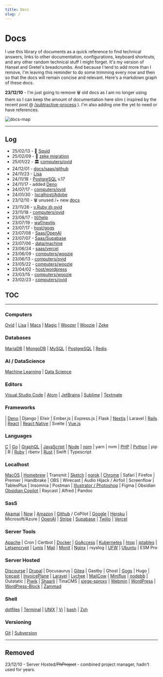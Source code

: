 ```yaml
---
title: Docs
slug: /
---
```


# Docs

I use this library of documents as a quick reference to find technical answers, links to other documentation, configurations, keyboard shortcuts, and any other random technical stuff I might forget.  It's my version of Hansel and Gretel's breadcrumbs.  And because I tend to add more than I remove, I'm leaving this reminder to do some trimming every now and then so that the docs will remain concise and relevant. Here's a markdown graph of these docs.

**23/12/10** - I'm just going to remove 🗑️ old docs as I am no longer using them so I can keep the amount of documentation here slim ( inspired by the recent post @ [/subtractive-process](/posts/subtractive-process) ). I'm also adding one the yet to need or have references.

![docs-map](/img/docs.png)

---

## Log

- 25/02/13 - 🦑 [Squid](/docs/computers/squid.md)
- 25/02/09 - 🦮 [zeke migration](/docs/computers/zeke.md)
- 25/01/22 - 🏛️ [computers/ovid](/docs/computers/ovid.md)
- 24/12/01 - [docs/saas/github](/docs/saas/github.md)
- 24/11/23 - [Lisa](/docs/computers/lisa.md)
- 24/11/18 - [PostgreSQL](/docs/db/PostgreSQL.md) v.17
- 24/11/17 - added [Deno](/docs/waf/deno)
- 24/07/17 - [computers/ovid](/docs/computers/ovid)
- 24/01/30 - [localhost/Adobe](/docs/localhost/adobe)
- 23/12/10 - 🗑️ unused /+ new [docs](/docs/)
- 23/11/26 - [v.Ruby @ ovid](/docs/computers/ovid)
- 23/11/18 - [computers/ovid](/docs/computers/ovid)
- 23/08/17 - [til/help](/help)
- 23/07/19 - [waf/nextjs](/docs/waf/nextjs)
- 23/07/17 - [host/gogs](/docs/host/Gogs)
- 23/07/08 - [Saas/OpenAI](/docs/saas/openai)
- 23/07/07 - [Saas/Supabase](/docs/saas/supabase)
- 23/07/06 - [data/machine](/docs/data/machine)
- 23/06/24 - [saas/vercel](/docs/saas/vercel)
- 23/06/09 - [computers/woozie](/docs/computers/woozie)
- 23/06/13 - [computers/ovid](/docs/computers/ovid)
- 23/05/22 - [computers/woozie](/docs/computers/woozie)
- 23/04/02 - [host/wordpress](/docs/host/WordPress)
- 23/03/15 - [computers/woozie](/docs/server/iptables)
- 23/02/23 - [computers/ovid](/docs/server/nginx)

## TOC

---

### Computers

[Ovid](computers/ovid)
| [Lisa](computers/lisa)
| [Macs](computers/macs)
| [Magic](computers/magic)
| [Woozer](computers/woozer)
| [Woozie](computers/woozie)
| [Zeke](computers/zeke)

### Databases

[MariaDB](db/MariaDB)
| [MongoDB](db/MongoDB)
| [MySQL](db/MySQL)
| [PostgreSQL](db/PostgreSQL)
| [Redis](db/Redis)

### AI / DataScience

[Machine Learning](data/machine)
| [Data Science](data/)

### Editors

[Visual Studio Code](editors/vs)
| [Atom](editors/atom)
| [JetBrains](editors/jetbrains)
| [Sublime](editors/sublime)
| [Textmate](editors/textmate)


### Frameworks

| [Deno](waf/deno.md)
| Django
| Elixir
| Ember.js
| Express.js
| Flask
| [Nextjs](waf/nextjs)
| Laravel
| [Rails](waf/rails)
| [React](waf/react)
| [React Native](waf/react_native)
| Svelte
| [Vue.js](waf/vue)

### Languages

[C](lang/C)
| [Go](lang/Golang)
| [GraphQL](lang/GraphQL)
| [JavaScript](lang/JavaScript)
| [Node](lang/nodejs)
| [npm](lang/npm)
| yarn
| nvm
| [PHP](lang/PHP)
| [Python](lang/Python)
| pip
| R
| [Ruby](lang/Ruby)
| rbenv
| [Rust](lang/Rust)
| Swift
| Typescript


### Localhost

[MacOS](localhost/macos)
| [Homebrew](localhost/brew)
| Transmit
| [Sketch](localhost/sketch)
| [ngrok](localhost/ngrok)
| [Chrome](localhost/chrome)
| Safari
| Firefox
| Premier
| Handbrake
| OBS
| Wirecast
| Audio Hijack / Airfoil
| Screenflow
| TablesPlus
| Insomnia
| Postman
| [Illustrator / Photoshop](localhost/adobe)
| Figma
| Obsidian [Obsidian Copilot](https://www.obsidiancopilot.com/en/docs/vault-qa)
| Raycast
| Alfred
| Pandoc

### SasS

[Akamai](saas/akamai)
| [Now](saas/vercel)
| [Amazon](saas/aws)
| [Github](saas/github) / CoPilot
| [Google](saas/google)
| [Heroku](saas/heroku)
| Microsoft/Azure
| [OpenAI](saas/openai)
| [Stripe](saas/stripe)
| [Supabase](saas/supabase)
| [Twilio](saas/twilio)
| [Vercel](saas/vercel)

### Server Tools

[Apache](server/apache)
| Cron
| Certbot
| [Docker](server/docker)
| [GoAccess](server/goaccess)
| [Kubernetes](server/kubernetes)
| [htop](server/htop)
| [iptables](server/iptables)
| [Letsencrypt](server/letsencrypt)
| [Lynis](server/lynis)
| [Mail](server/mail)
| [Monit](server/monit)
| [Nginx](server/nginx)
| rsyslog
| [UFW](server/ufw)
| [Ubuntu](server/ubuntu)
| ESM Pro


### Server Hosted

[Discourse](host/Discourse)
| [Drupal](host/Drupal)
| Docusaurus
| [Gitea](host/Gitea)
| Gastby
| Ghost
| [Gogs](host/Gogs)
| Hugo
| [Icecast](host/Icecast)
| [InvoicePlane](host/InvoicePlane)
| [Laravel](host/Laravel)
| [Lychee](host/Lychee)
| [MailCow](host/Mailcow)
| [Miniflux](host/Miniflux)
| [nodebb](host/Nodebb)
| Outstatic
| [Piwik](host/Piwik)
| [Shaarli](host/Shaarli)
| TinaCMS
| [siege-sproxy](host/Siege-sproxy)
| [Webmin](host/Webmin)
| [WordPress](host/WordPress)
| [WordPress-Block](host/WordPress-Block)
| [Zammad](host/Zammad)

### Shell

[dotfiles](shell/dotfiles)
| [Terminal](shell/terminal)
| [UNIX](shell/unix)
| [Vi](shell/vi)
| [bash](shell/bash)
| [Zsh](shell/zsh)



### Versioning

[Git](editors/git)
| [Subversion](editors/subversion)

---

## Removed

23/12/10 - Server Hosted/~~PhProject~~ - combined project manager, hadn't used for years.